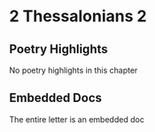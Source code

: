 # 2 Thessalonians 2

## Poetry Highlights

No poetry highlights in this chapter

## Embedded Docs

The entire letter is an embedded doc

